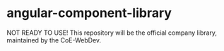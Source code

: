 # angular-component-library
NOT READY TO USE! This repository will be the official company library, maintained by the CoE-WebDev.

